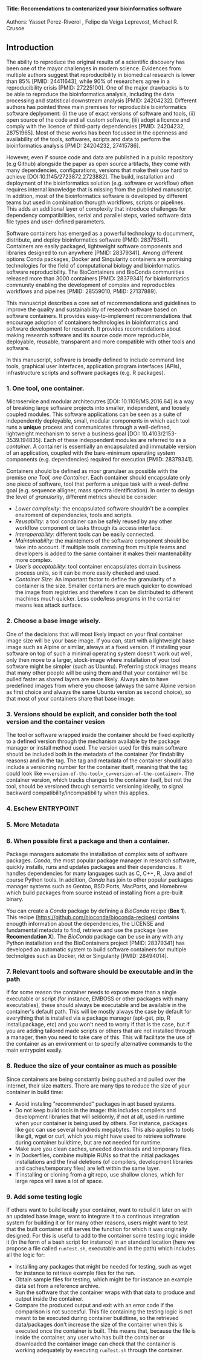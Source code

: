 #### Title:  Recomendations to contenarized your bioinformatics software


Authors: Yasset Perez-Riverol , Felipe da Veiga Leprevost, Michael R. Crusoe


## Introduction

The ability to reproduce the original results of a scientific discovery has been one of the mayor challenges
in modern science. Evidences from multiple authors suggest that reproducibility in biomedical research is lower than 85% [PMID: 24411643], while 90% of researchers agree in a reproducibility crisis [PMID: 27225100]. One of the major drawbacks is to be able to reproduce the bioinformatics analysis, including the data processing and statistical downstream analysis [PMID: 24204232]. Different authors has pointed three main premises for reproducible bioinformatics software deplyoment: (i) the use of exact versions of software and tools, (ii) open source of the code and all custom software, (iii) adopt a licence and comply with the licence of third-party dependencies [PMID: 24204232, 28751965]. Most of these works has been focussed in the openness and availability of the tools, softwares, scripts and data to perform the bioinformatics analysis [PMID: 24204232, 27415786].

However, even if source code and data are published in a public repository (e.g Github) alongside the paper as open source artifacts, they come with many dependencies, configurations, versions that make their use hard to achieve [DOI:10.1145/2723872.2723882]. The build, installation and deployment of the bioinformatics solution (e.g. software or workflow) often requires internal knowledge that is missing from the published manuscript. In addition, most of the bioinformatics software is developed by different teams but used in combination thorugth workflows, scripts or pipelines. This adds an additional layer of complexity that introduce challenges for dependency compatibilities, serial and parallel steps, varied software data file types and user-defined parameters.

Software containers has emerged as a powerful technology to documment, distribute, and deploy bioinformatics software [PMID: 28379341]. Containers are easily packaged, lightweight software components and libraries designed to run anywhere [PMID: 28379341]. Among different options Conda packages, Docker and Singularity containers are promising technologies for the field of computational biology and bioinformatics software reproducibility. The BioContainers and BioConda communities released more than 3000 containers [PMID: 28379341] for bioinformatics community enabling the development of complex and reproducbles workflows and pipeines [PMID: 28559010, PMID: 27137889].

This manuscript describes a core set of recommendations and guidelines to improve the quality and sustainability of research software based on software containers. It provides easy-to-implement recommendations that encourage adoption of containers technologies in bioinformatics and software development for research. It provides recomendations about making research software and its source code more reproducible, deployable, reusable, transparent and more compatible with other tools and software.

In this manuscript, software is broadly defined to include command line tools, graphical user interfaces, application program interfaces (APIs), infrastructure scripts and software packages (e.g. R packages).

### 1. One tool, one container.

Microservice and modular architecutres [DOI: 10.1109/MS.2016.64] is a way of breaking large software projects into smaller, independent, and loosely coupled modules. This software applications can be seen as a suite of independently deployable, small, modular components in which each tool runs a **unique** process and communicates through a well-defined, lightweight mechanism to serve a business goal [DOI: 10.4103/2153-3539.194835]. Each of these indeppendent modules are referred to as a _container_.  A container is essentially an encapsulated and immutable version of an application, coupled with the bare-minimum operating system components (e.g. dependencies) required for execution [PMID: 28379341].

Containers should be defined as mosr granulaer as possible with the premise _one Tool, one Container_. Each container should encapsulate only one piece of software, tool that perform a unique task with a weel-define goal (e.g. sequence alligner, mass spectra identification). In order to design the level of _granularity_, different metrics should be consider:

- _Lower complexity_: the encapsulated software shouldn't be a complex enviroment of dependencies, tools and scripts.
- _Reusability_: a tool condainer can be safely reused by any other workflow component or tasks through its access interface.
- _Interoperability_: different tools can be easily connected.
- _Maintainability_: the mainteiners of the software component should be take into account. If multiple tools comming from multiple teams and developers is added to the same container it makes their mantenability more complex.
- _User’s acceptability_:  tool container encapsulates domain business process units, so it can be more easily checked and used.
- _Container Size_: An important factor to define the granularity of a container is the size. Smaller containers are much quicker to download the image from registries and therefore it can be distributed to different machines much quicker. Less code/less programs in the container means less attack surface.

### 2. Choose a base image wisely.

One of the decisions that will most likely impact on your final container image size will be your base image. If you can, start with a lightweight base image such as Alpine or similar, always at a fixed version. If installing your software on top of such a minimal operating system doesn't work out well, only then move to a larger, stock-image where installation of your tool software might be simpler (such as Ubuntu). Preferring stock images means that many other people will be using them and that your container will be pulled faster as shared layers are more likely. Always aim to have predefined images from where you choose (always the same Alpine version as first choice and always the same Ubuntu version as second choice), so that most of your containers share that base image.

### 3. Versions should be explicit, and consider both the tool version and the container vesion

The tool or software wrapped inside the container should be fixed explicitly to a defined version through the mechanism available by the package manager or install method used. The version used for this main software should be included both in the metadata of the container (for findability reasons) and in the tag. The tag and metadata of the container should also include a versioning number for the container itself, meaning that the tag could look like `v<version-of-the-tool>_cv<version-of-the-container>`. The container version, which tracks changes to the container itself, but not the tool, should be versioned through semantic versioning ideally, to signal backward compatibility/incompatibility when this applies.

### 4. Eschew ENTRYPOINT

### 5. More Metadata

### 6. When possible first a package and then a container.

Package managers automate the installation of complex sets of software packages. _Conda_, the most popular package manager in research software, quickly installs, runs and updates packages and their dependencies. It handles dependencies for many languages such as C, C++, R, Java and of course Python tools. In addition, _Conda_ has join to other popular packages manager systems such as Gentoo, BSD Ports, MacPorts, and Homebrew which build packages from source instead of installing from a pre-built binary.

You can create a _Conda_ package by defining a _BioConda_ recipe (**Box 1**). This recipe (https://github.com/bioconda/bioconda-recipes) contains enougth information about the dependencies, the LICENSE and fundamental metadata to find, retrieve and use the package (see **Recomendation X**). The _BioConda_ package can be use in any with any Python installation and the BioContainers project [PMID: 28379341] has developed an automatic system to build software containers for multiple technolgies such as Docker, rkt or Singularity [PMID: 28494014].

### 7. Relevant tools and software should be executable and in the path

If for some reason the container needs to expose more than a single executable or script (for instance, EMBOSS or other packages with many executables), these should always be executable and be available in the container's default path. This will be mostly always the case by default for everything that is installed via a package manager (apt-get, pip, R install.package, etc) and you won't need to worry if that is the case, but if you are adding tailored made scripts or others that are not installed through a manager, then you need to take care of this. This will facilitate the use of the container as an environment or to specify alternative commands to the main entrypoint easily. 

### 8. Reduce the size of your container as much as possible

Since containers are being constantly being pushed and pulled over the internet, their size matters. There are many tips to reduce the size of your container in build time:
- Avoid instaling "recommended" packages in apt based systems.
- Do not keep build tools in the image: this includes compilers and development libraries that will seldomly, if not at all, used in runtime when your container is being used by others. For instance, packages like gcc can use several hundreds megabytes. This also applies to tools like git, wget or curl, which you might have used to retrieve software during container buildtime, but are not needed for runtime. 
- Make sure you clean caches, uneeded downloads and temporary files.
- In Dockerfiles, combine multiple RUNs so that the initial packages installations and the final deletions (of compilers, development libraries and caches/temporary files) are left within the same layer.
- If installing or cloning from a git repo, use shallow clones, which for large repos will save a lot of space.

### 9. Add some testing logic

If others want to build locally your container, want to rebuild it later on with an updated base image, want to integrate it to a continous integration system for building it or for many other reasons, users might want to test that the built container still serves the function for which it was originally designed. For this is useful to add to the container some testing logic inside it (in the form of a bash script for instance) in an standard location (here we propose a file called `runTest.sh`, executable and in the path) which includes all the logic for:
- Installing any packages that might be needed for testing, such as wget for instance to retrieve example files for the run.
- Obtain sample files for testing, which might be for instance an example data set from a reference archive.
- Run the software that the container wraps with that data to produce and output inside the container.
- Compare the produced output and exit with an error code if the comparison is not succesful.
This file containing the testing logic is not meant to be executed during container buildtime, so the retrieved data/packages don't increase the size of the container when this is executed once the container is built. This means that, because the file is inside the container, any user who has built the container or downloaded the container image can check that the container is working adequately by executing `runTest.sh` through the container.

